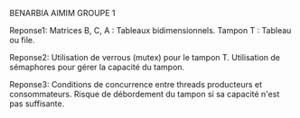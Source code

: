BENARBIA 
AIMIM
GROUPE 1


Reponse1: 
Matrices B, C, A : Tableaux bidimensionnels.
Tampon T : Tableau ou file.

Reponse2:
Utilisation de verrous (mutex) pour le tampon T.
Utilisation de sémaphores pour gérer la capacité du tampon.

Reponse3: 
Conditions de concurrence entre threads producteurs et consommateurs.
Risque de débordement du tampon si sa capacité n'est pas suffisante.   
